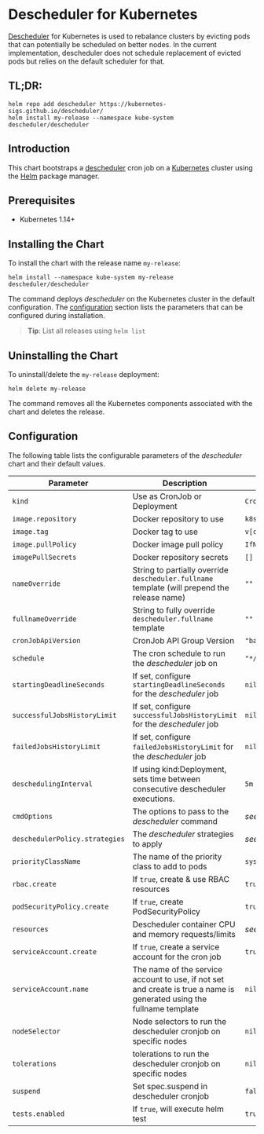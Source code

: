 # Descheduler for Kubernetes

[Descheduler](https://github.com/kubernetes-sigs/descheduler/) for Kubernetes is used to rebalance clusters by evicting pods that can potentially be scheduled on better nodes. In the current implementation, descheduler does not schedule replacement of evicted pods but relies on the default scheduler for that.

## TL;DR:

```shell
helm repo add descheduler https://kubernetes-sigs.github.io/descheduler/
helm install my-release --namespace kube-system descheduler/descheduler
```

## Introduction

This chart bootstraps a [descheduler](https://github.com/kubernetes-sigs/descheduler/) cron job on a [Kubernetes](http://kubernetes.io) cluster using the [Helm](https://helm.sh) package manager.

## Prerequisites

- Kubernetes 1.14+

## Installing the Chart

To install the chart with the release name `my-release`:

```shell
helm install --namespace kube-system my-release descheduler/descheduler
```

The command deploys _descheduler_ on the Kubernetes cluster in the default configuration. The [configuration](#configuration) section lists the parameters that can be configured during installation.

> **Tip**: List all releases using `helm list`

## Uninstalling the Chart

To uninstall/delete the `my-release` deployment:

```shell
helm delete my-release
```

The command removes all the Kubernetes components associated with the chart and deletes the release.

## Configuration

The following table lists the configurable parameters of the _descheduler_ chart and their default values.

| Parameter                      | Description                                                                                                           | Default                              |
| ------------------------------ | --------------------------------------------------------------------------------------------------------------------- | ------------------------------------ |
| `kind`                         | Use as CronJob or Deployment                                                                                          | `CronJob`                            |
| `image.repository`             | Docker repository to use                                                                                              | `k8s.gcr.io/descheduler/descheduler` |
| `image.tag`                    | Docker tag to use                                                                                                     | `v[chart appVersion]`                |
| `image.pullPolicy`             | Docker image pull policy                                                                                              | `IfNotPresent`                       |
| `imagePullSecrets`             | Docker repository secrets                                                                                              | `[]`                       |
| `nameOverride`                 | String to partially override `descheduler.fullname` template (will prepend the release name)                          | `""`                                 |
| `fullnameOverride`             | String to fully override `descheduler.fullname` template                                                              | `""`                                 |
| `cronJobApiVersion`            | CronJob API Group Version                                                                                             | `"batch/v1"`                         |
| `schedule`                     | The cron schedule to run the _descheduler_ job on                                                                     | `"*/2 * * * *"`                      |
| `startingDeadlineSeconds`      | If set, configure `startingDeadlineSeconds` for the _descheduler_ job                                                 | `nil`                                |
| `successfulJobsHistoryLimit`   | If set, configure `successfulJobsHistoryLimit` for the _descheduler_ job                                              | `nil`                                |
| `failedJobsHistoryLimit`       | If set, configure `failedJobsHistoryLimit` for the _descheduler_ job                                                  | `nil`                                |
| `deschedulingInterval`         | If using kind:Deployment, sets time between consecutive descheduler executions.                                       | `5m`                                 |
| `cmdOptions`                   | The options to pass to the _descheduler_ command                                                                      | _see values.yaml_                    |
| `deschedulerPolicy.strategies` | The _descheduler_ strategies to apply                                                                                 | _see values.yaml_                    |
| `priorityClassName`            | The name of the priority class to add to pods                                                                         | `system-cluster-critical`            |
| `rbac.create`                  | If `true`, create & use RBAC resources                                                                                | `true`                               |
| `podSecurityPolicy.create`     | If `true`, create PodSecurityPolicy                                                                                   | `true`                               |
| `resources`                    | Descheduler container CPU and memory requests/limits                                                                  | _see values.yaml_                    |
| `serviceAccount.create`        | If `true`, create a service account for the cron job                                                                  | `true`                               |
| `serviceAccount.name`          | The name of the service account to use, if not set and create is true a name is generated using the fullname template | `nil`                                |
| `nodeSelector`                 | Node selectors to run the descheduler cronjob on specific nodes                                                       | `nil`                                |
| `tolerations`                  | tolerations to run the descheduler cronjob on specific nodes                                                          | `nil`                                |
| `suspend`                      | Set spec.suspend in descheduler cronjob                                                                               | `false`                              |
| `tests.enabled`                | If `true`, will execute helm test                                                                                     | `true`                               |
